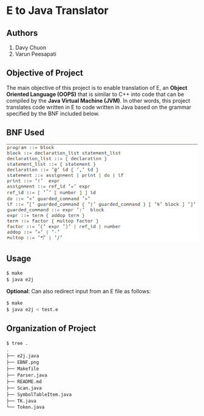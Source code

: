 # E to Java Translator

## Authors
1. Davy Chuon
2. Varun Peesapati

## Objective of Project
The main objective of this project is to enable translation of E, an **Object
Oriented Language (OOPS)** that is similar to C++ into code that can be compiled
by the **Java Virtual Machine (JVM)**. In other words, this project translates
code written in E to code written in Java based on the grammar specified by the
BNF included below.

## BNF Used
![EBNF](EBNF.png)

## Usage
``` sh
$ make
$ java e2j
```
**Optional**: Can also redirect input from an E file as follows:
``` sh
$ make
$ java e2j < test.e
```

## Organization of Project
``` sh
$ tree .
.
├── e2j.java
├── EBNF.png
├── Makefile
├── Parser.java
├── README.md
├── Scan.java
├── SymbolTableItem.java
├── TK.java
└── Token.java
```